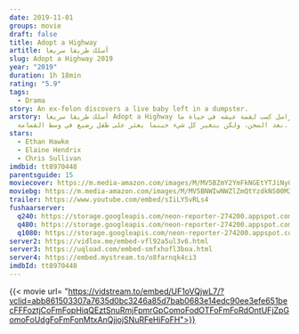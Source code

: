 ```yaml
---
date: 2019-11-01
groups: movie
draft: false
title: Adopt a Highway
artitle: أسلك طريقا سريعا
slug: Adopt a Highway 2019
year: "2019"
duration: 1h 18min
rating: "5.9"
tags:
  - Drama
story: An ex-felon discovers a live baby left in a dumpster.
arstory: أسلك طريقا سريعا Adopt a Highway يحاول راسل كسب لقمة عيشه في حياة ما
  بعد السجن، ولكن يتغير كل شيء حينما يعثر على طفل رضيع في وسط القمامة.
stars:
  - Ethan Hawke
  - Elaine Hendrix
  - Chris Sullivan
imdbid: tt8970448
parentsguide: 15
moviecover: https://m.media-amazon.com/images/M/MV5BZmY2YmFkNGEtYTJiNy00MjViLWJhZjYtYzljNGFiZDcyMGI0XkEyXkFqcGdeQXVyMDM2NDM2MQ@@._V1_UX182_CR0,0,182,268_AL_.jpg
moviebg: https://m.media-amazon.com/images/M/MV5BNWIwNWZlZmQtYzdkNS00M2EyLWIzMmYtMzZiOTlkYzk0OGY5XkEyXkFqcGdeQXVyODk5NDU2NjI@._V1_SX1777_CR0,0,1777,912_AL_.jpg
trailer: https://www.youtube.com/embed/sIiLY5vRLs4
fushaarserver:
  q240: https://storage.googleapis.com/neon-reporter-274200.appspot.com/fushaar/media/28535/28535-240p.mp4
  q480: https://storage.googleapis.com/neon-reporter-274200.appspot.com/fushaar/media/28535/28535-480p.mp4
  q1080: https://storage.googleapis.com/neon-reporter-274200.appspot.com/fushaar/media/28535/28535.mp4
server2: https://vidlox.me/embed-vfl92a5ul3v6.html
server3: https://uqload.com/embed-smfxhofl3boa.html
server4: https://embed.mystream.to/o8farnqk4ci3
imdbId: tt8970448
---
```


{{< movie url= "https://vidstream.to/embed/UF1oVQjwL7/?vclid=abb861503307a7635d0bc3246a85d7bab0683e14edc90ee3efe651becFFFoztjCoFmFopHiqQEztSnuRmjFpmrGpComoFodOTFoFmFoRdOntUFjZpGomoFoUdgFoFmFonMtxAnQjjojSNuRFeHiFoFH">}}
